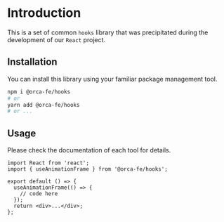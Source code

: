 # Introduction

This is a set of common `hooks` library that was precipitated during the development of our `React` project.

## Installation

You can install this library using your familiar package management tool.

```bash
npm i @orca-fe/hooks
# or
yarn add @orca-fe/hooks
# or ...
```

## Usage

Please check the documentation of each tool for details.

```tsx | pure
import React from 'react';
import { useAnimationFrame } from '@orca-fe/hooks';

export default () => {
  useAnimationFrame(() => {
    // code here
  });
  return <div>...</div>;
};
```

